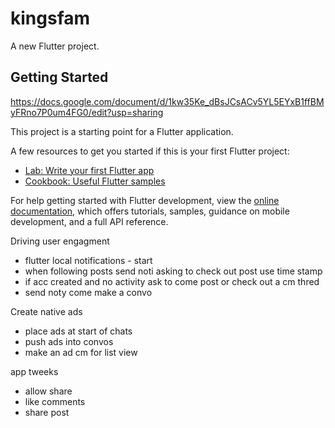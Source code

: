 # kingsfam

A new Flutter project.

## Getting Started

https://docs.google.com/document/d/1kw35Ke_dBsJCsACv5YL5EYxB1ffBMyFRno7P0um4FG0/edit?usp=sharing

This project is a starting point for a Flutter application.

A few resources to get you started if this is your first Flutter project:

- [Lab: Write your first Flutter app](https://docs.flutter.dev/get-started/codelab)
- [Cookbook: Useful Flutter samples](https://docs.flutter.dev/cookbook)

For help getting started with Flutter development, view the
[online documentation](https://docs.flutter.dev/), which offers tutorials,
samples, guidance on mobile development, and a full API reference.


Driving user engagment
- flutter local notifications - start
- when following posts send noti asking to check out post use time stamp 
- if acc created and no activity ask to come post or check out a cm thred
- send noty come make a convo

Create native ads
- place ads at start of chats
- push ads into convos
- make an ad cm for list view







app tweeks
- allow share 
- like comments
- share post

